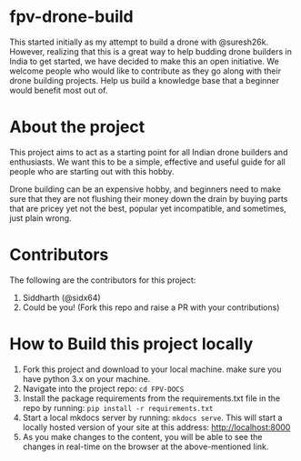# fpv-drone-build

This started initially as my attempt to build a drone with @suresh26k. However, realizing that this is a great way to
help budding drone builders in India to get started, we have decided to make this an open initiative. We welcome people
who would like to contribute as they go along with their drone building projects. Help us build a knowledge base that
a beginner would benefit most out of.

# About the project

This project aims to act as a starting point for all Indian drone builders and enthusiasts. We want this to be a simple,
effective and useful guide for all people who are starting out with this hobby.

Drone building can be an expensive hobby, and beginners need to make sure that they are not flushing their money down
the drain by buying parts that are pricey yet not the best, popular yet incompatible, and sometimes, just plain wrong.

# Contributors

The following are the contributors for this project:

1. Siddharth (@sidx64)
2. Could be you! (Fork this repo and raise a PR with your contributions)

# How to Build this project locally

1. Fork this project and download to your local machine. make sure you have python 3.x on your machine.
2. Navigate into the project repo: `cd FPV-DOCS`
3. Install the package requirements from the requirements.txt file in the repo by running: `pip install -r requirements.txt`
4. Start a local mkdocs server by running: `mkdocs serve`. This will start a locally hosted version of your site at this address: [http://localhost:8000](http://localhost:8000)
5. As you make changes to the content, you will be able to see the changes in real-time on the browser at the above-mentioned link.
